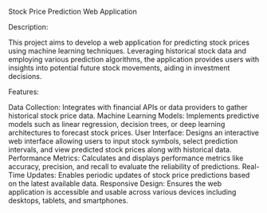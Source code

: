 Stock Price Prediction Web Application

Description:

This project aims to develop a web application for predicting stock prices using machine learning techniques. Leveraging historical stock data and employing various prediction algorithms, the application provides users with insights into potential future stock movements, aiding in investment decisions.

Features:

Data Collection: Integrates with financial APIs or data providers to gather historical stock price data.
Machine Learning Models: Implements predictive models such as linear regression, decision trees, or deep learning architectures to forecast stock prices.
User Interface: Designs an interactive web interface allowing users to input stock symbols, select prediction intervals, and view predicted stock prices along with historical data.
Performance Metrics: Calculates and displays performance metrics like accuracy, precision, and recall to evaluate the reliability of predictions.
Real-Time Updates: Enables periodic updates of stock price predictions based on the latest available data.
Responsive Design: Ensures the web application is accessible and usable across various devices including desktops, tablets, and smartphones.